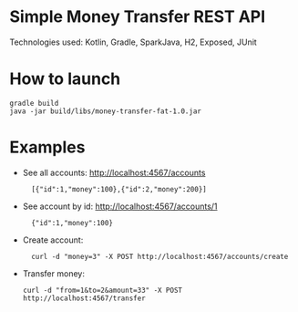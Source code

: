 # Simple Money Transfer REST API

Technologies used: Kotlin, Gradle, SparkJava, H2, Exposed, JUnit  

# How to launch

    gradle build
    java -jar build/libs/money-transfer-fat-1.0.jar


# Examples
* See all accounts: [http://localhost:4567/accounts](http://localhost:4567/accounts)
        
        [{"id":1,"money":100},{"id":2,"money":200}]

* See account by id: [http://localhost:4567/accounts/1](http://localhost:4567/accounts/1)
        
        {"id":1,"money":100}
   
* Create account:
    
        curl -d "money=3" -X POST http://localhost:4567/accounts/create
        
* Transfer money:      

      curl -d "from=1&to=2&amount=33" -X POST http://localhost:4567/transfer
